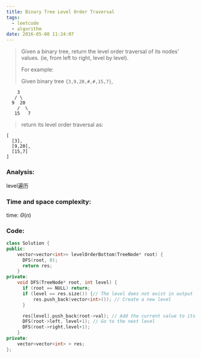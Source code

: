 ```yaml
---
title: Binary Tree Level Order Traversal
tags:
  - leetcode
  - algorithm
date: 2016-05-08 11:24:07
---
```

>
>Given a binary tree, return the level order traversal of its nodes' values. (ie, from left to right, level by level).
>
>For example:
>
>Given binary tree `{3,9,20,#,#,15,7}`,
>
```
    3
   / \
  9  20
    /  \
   15   7
 ```
>
>return its level order traversal as:
>
```
[
  [3],
  [9,20],
  [15,7]
]
```

### Analysis:
level遍历
### Time and space complexity:
time: $\Theta (n)$
### Code:
```cpp
class Solution {
public:
    vector<vector<int>> levelOrderBottom(TreeNode* root) {
      DFS(root, 0);
      return res;
    }
private:
    void DFS(TreeNode* root, int level) {
      if (root == NULL) return;
      if (level == res.size()) {// The level does not exist in output
          res.push_back(vector<int>()); // Create a new level
      }

      res[level].push_back(root->val); // Add the current value to its level
      DFS(root->left, level+1); // Go to the next level
      DFS(root->right,level+1);
    }
private:
    vector<vector<int> > res;
};
```
